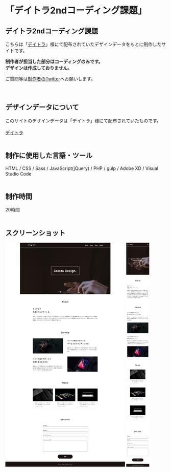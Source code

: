 # 「デイトラ2ndコーディング課題」

## デイトラ2ndコーディング課題
こちらは「[デイトラ](https://www.daily-trial.com/)」様にて配布されていたデザインデータをもとに制作したサイトです。

**制作者が担当した部分はコーディングのみです。<br>
デザインは作成しておりません。**

ご質問等は[制作者のTwitter](https://twitter.com/foolish_pine)へお願いします。<br>
<br>
<br>

## デザインデータについて
このサイトのデザインデータは「デイトラ」様にて配布されていたものです。<br>
<br>
[デイトラ](https://www.daily-trial.com/)
<br>
<br>

## 制作に使用した言語・ツール
HTML / CSS / Sass / JavaScript(jQuery) / PHP / gulp / Adobe XD / Visual Studio Code
<br>
<br>

## 制作時間
20時間
<br>
<br>

## スクリーンショット
<img src="https://github.com/foolish-pine/Cresta_beginner/blob/master/src/img/cresta1_pc.png?raw=true" height=700px> <img src="https://github.com/foolish-pine/Cresta_beginner/blob/master/src/img/cresta1_sp.png?raw=true" height=700px>
